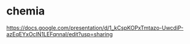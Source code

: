 # chemia
https://docs.google.com/presentation/d/1_kCspKOPxTmtazo-UwcdiP-azEqEYxOcIN1LEFqnnaI/edit?usp=sharing
